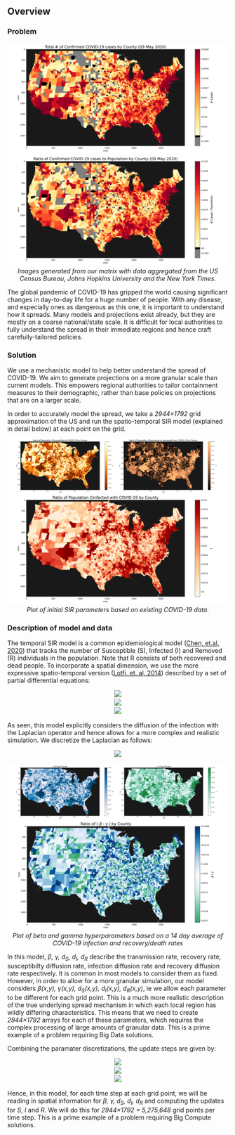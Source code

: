 ## Overview
### Problem
<p align="center">
<img src="https://raw.githubusercontent.com/not-a-hot-dog/parallelized-disease-modeling/gh-pages/_images/data_cases_total.png" alt>
<img src="https://raw.githubusercontent.com/not-a-hot-dog/parallelized-disease-modeling/gh-pages/_images/data_cases_pct.png" alt>
<em>Images generated from our matrix with data aggregated from the US Census Bureau, Johns Hopkins University and the New York Times.</em>
</p>

The global pandemic of COVID-19 has gripped the world causing significant changes in day-to-day life for a huge number of people. With any disease, and especially ones as dangerous as this one, it is important to understand how it spreads. Many models and projections exist already, but they are mostly on a coarse national/state scale. It is difficult for local authorities to fully understand the spread in their immediate regions and hence craft carefully-tailored policies. 

### Solution
We use a mechanistic model to help better understand the spread of COVID-19. We aim to generate projections on a more granular scale than current models. This empowers regional authorities to tailor containment measures to their demographic, rather than base policies on projections that are on a larger scale.

In order to accurately model the spread, we take a <i>2944&#215;1792</i> grid approximation of the US and run the spatio-temporal SIR model (explained in detail below) at each point on the grid.

<p align="center">
<img src="https://raw.githubusercontent.com/not-a-hot-dog/parallelized-disease-modeling/gh-pages/_images/data_sir_group.png" alt>
<em>Plot of initial SIR parameters based on existing COVID-19 data.</em>
</p>

### Description of model and data 

The temporal SIR model is a common epidemiological model ([Chen, et.al, 2020](https://arxiv.org/abs/2003.00122)) that tracks the number of Susceptible (S), Infected (I) and Removed (R) individuals in the population. Note that R consists of both recovered and dead people. To incorporate a spatial dimension, we use the more expressive spatio-temporal version ([Lotfi, et. al, 2014](https://www.hindawi.com/journals/ijpde/2014/186437/)) described by a set of partial differential equations:

<p align="center">
<img src="https://latex.codecogs.com/svg.latex?\frac{\partial&space;S}{\partial&space;t}=d_S\nabla^2S-\beta&space;SI" />  
<br>
<img src="https://latex.codecogs.com/svg.latex?\frac{\partial&space;I}{\partial&space;t}=d_I\nabla^2I&plus;\beta&space;SI-\gamma&space;I" />  
<br>
<img src="https://latex.codecogs.com/svg.latex?\frac{\partial&space;R}{\partial&space;t}=d_R\nabla^2R&plus;\gamma&space;I" />
</p>

As seen, this model explicitly considers the diffusion of the infection with the Laplacian operator and hence allows for a more complex and realistic simulation. We discretize the Laplacian as follows:

<p align="center">
<img src="https://latex.codecogs.com/svg.latex?\nabla^2S\approx\frac{S(x-\Delta&space;x,y)&plus;S(x&plus;\Delta&space;x,y)-4S(x,y)&plus;S(x,y-\Delta&space;y)&plus;S(x,y&plus;\Delta&space;y)}{\Delta&space;x\Delta&space;y}" />
</p>

<p align="center">
<img src="https://raw.githubusercontent.com/not-a-hot-dog/parallelized-disease-modeling/gh-pages/_images/data_beta_gamma.png" alt>
<em>Plot of beta and gamma hyperparameters based on a 14 day average of COVID-19 infection and recovery/death rates</em>
</p>

In this model, <i>&beta;, &gamma;, d<sub>S</sub>, d<sub>I</sub>, d<sub>R</sub></i> describe the transmission rate, recovery rate, susceptibilty diffusion rate, infection diffusion rate and recovery diffusion rate respectively. It is common in most models to consider them as fixed. However, in order to allow for a more granular simulation, our model considers <i>&beta;(x,y), &gamma;(x,y), d<sub>S</sub>(x,y), d<sub>I</sub>(x,y), d<sub>R</sub>(x,y)</i>, ie we allow each parameter to be different for each grid point. This is a much more realistic description of the true underlying spread mechanism in which each local region has wildly differing characteristics. This means that we need to create <i>2944&#215;1792</i> arrays for each of these parameters, which requires the complex processing of large amounts of granular data. This is a prime example of a problem requiring Big Data solutions. 

Combining the paramater discretizations, the update steps are given by:

<p align="center">
<img src="https://latex.codecogs.com/svg.latex?S^{t&plus;1}_{i,j}=S^{t}_{i,j}&plus;d_{S_{i,j}}(S^t_{i&plus;1,j}&plus;S^t_{i-1,j}-4S^t_{i,j}&plus;S^t_{i,j&plus;1}&plus;S^t_{i,j-1})-\beta_{i,j}S^{t}_{i,j}I^{t}_{i,j}" />  
<br>
<img src="https://latex.codecogs.com/svg.latex?I^{t&plus;1}_{i,j}=I^{t}_{i,j}&plus;d_{I_{i,j}}(I^t_{i&plus;1,j}&plus;I^t_{i-1,j}-4I^t_{i,j}&plus;I^t_{i,j&plus;1}&plus;I^t_{i,j-1})&plus;\beta_{i,j}S^{t}_{i,j}I^{t}_{i,j}-\gamma_{i,j}I^{t}_{i,j}" />  
<br>
<img src="https://latex.codecogs.com/svg.latex?R^{t&plus;1}_{i,j}=R^{t}_{i,j}&plus;d_{R_{i,j}}(R^t_{i&plus;1,j}&plus;R^t_{i-1,j}-4R^t_{i,j}&plus;R^t_{i,j&plus;1}&plus;R^t_{i,j-1})&plus;\gamma_{i,j}I^{t}_{i,j}" />
</p>

Hence, in this model, for each time step at each grid point, we will be reading in spatial information for <i>&beta;, &gamma;, d<sub>S</sub>, d<sub>I</sub>, d<sub>R</sub></i> and computing the updates for <i>S</i>, <i>I</i> and <i>R</i>. We will do this for <i>2944&#215;1792 = 5,275,648</i> grid points per time step. This is a prime example of a problem requiring Big Compute solutions.
